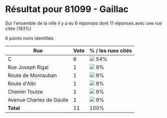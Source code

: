 # Résultat pour 81099 - Gaillac

Sur l'ensemble de la ville il y a eu 6 réponses dont 11 réponses avec une rue citée (183%)

6 points noirs identifiés

| Rue | Vote | % / les rues cités|
|-----|------|-------------------|
| C | 6 | <img src="../../img/bar_54.gif" />&nbsp;54%|
| Rue Joseph Rigal | 1 | <img src="../../img/bar_9.gif" />&nbsp;9%|
| Route de Montauban | 1 | <img src="../../img/bar_9.gif" />&nbsp;9%|
| Route d'Albi | 1 | <img src="../../img/bar_9.gif" />&nbsp;9%|
| Chemin Toulze | 1 | <img src="../../img/bar_9.gif" />&nbsp;9%|
| Avenue Charles de Gaulle | 1 | <img src="../../img/bar_9.gif" />&nbsp;9%|
| **Total** | 11 | 100%|
